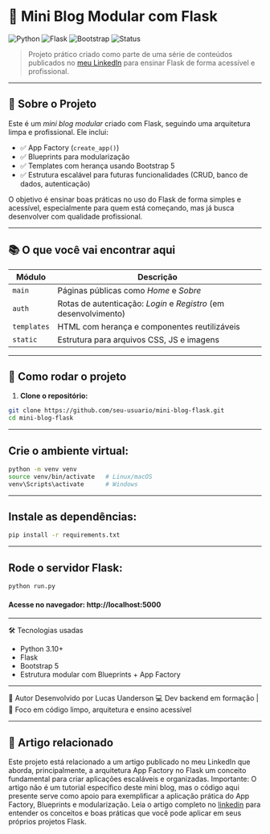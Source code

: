 # 📝 Mini Blog Modular com Flask

![Python](https://img.shields.io/badge/Python-3.10-blue)
![Flask](https://img.shields.io/badge/Flask-2.x-lightgrey)
![Bootstrap](https://img.shields.io/badge/Bootstrap-5.3-purple)
![Status](https://img.shields.io/badge/Status-Em%20Desenvolvimento-yellow)

> Projeto prático criado como parte de uma série de conteúdos publicados no [meu LinkedIn](https://www.linkedin.com/in/seu-usuario) para ensinar Flask de forma acessível e profissional.

---

## 🧠 Sobre o Projeto

Este é um *mini blog modular* criado com Flask, seguindo uma arquitetura limpa e profissional. Ele inclui:

- ✅ App Factory (`create_app()`)
- ✅ Blueprints para modularização
- ✅ Templates com herança usando Bootstrap 5
- ✅ Estrutura escalável para futuras funcionalidades (CRUD, banco de dados, autenticação)

O objetivo é ensinar boas práticas no uso do Flask de forma simples e acessível, especialmente para quem está começando, mas já busca desenvolver com qualidade profissional.

---

## 📚 O que você vai encontrar aqui

| Módulo     | Descrição                                                     |
|------------|---------------------------------------------------------------|
| `main`     | Páginas públicas como *Home* e *Sobre*                        |
| `auth`     | Rotas de autenticação: *Login* e *Registro* (em desenvolvimento) |
| `templates`| HTML com herança e componentes reutilizáveis                  |
| `static`   | Estrutura para arquivos CSS, JS e imagens                     |

---

## 🚀 Como rodar o projeto

1. **Clone o repositório:**

```bash
git clone https://github.com/seu-usuario/mini-blog-flask.git
cd mini-blog-flask
```

---
## Crie o ambiente virtual:

```bash
python -m venv venv
source venv/bin/activate   # Linux/macOS
venv\Scripts\activate      # Windows
```
---
## Instale as dependências:

```bash
pip install -r requirements.txt
```
---

## Rode o servidor Flask:
```bash
python run.py
```
#### Acesse no navegador: http://localhost:5000
---
🛠️ Tecnologias usadas

- Python 3.10+
- Flask
- Bootstrap 5
- Estrutura modular com Blueprints + App Factory
---

🧠 Autor
Desenvolvido por Lucas Uanderson
💻 Dev backend em formação | 🧠 Foco em código limpo, arquitetura e ensino acessível

---

## 📎 Artigo relacionado

Este projeto está relacionado a um artigo publicado no meu LinkedIn que aborda, principalmente, a arquitetura App Factory no Flask um conceito fundamental para criar aplicações escaláveis e organizadas.
Importante: O artigo não é um tutorial específico deste mini blog, mas o código aqui presente serve como apoio para exemplificar a aplicação prática do App Factory, Blueprints e modularização.
Leia o artigo completo no [linkedin](https://www.linkedin.com/pulse/app-factory-flask-arquitetura-que-salvou-meu-projeto-e-uanderson-zlimf/) para entender os conceitos e boas práticas que você pode aplicar em seus próprios projetos Flask.


